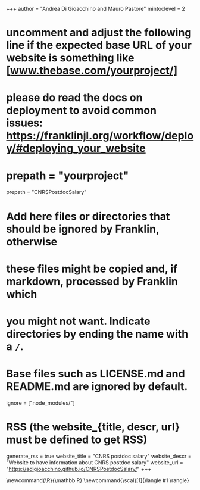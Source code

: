 <!--
Add here global page variables to use throughout your website.
-->
+++
author = "Andrea Di Gioacchino and Mauro Pastore"
mintoclevel = 2

# uncomment and adjust the following line if the expected base URL of your website is something like [www.thebase.com/yourproject/]
# please do read the docs on deployment to avoid common issues: https://franklinjl.org/workflow/deploy/#deploying_your_website
# prepath = "yourproject"
prepath = "CNRSPostdocSalary"

# Add here files or directories that should be ignored by Franklin, otherwise
# these files might be copied and, if markdown, processed by Franklin which
# you might not want. Indicate directories by ending the name with a `/`.
# Base files such as LICENSE.md and README.md are ignored by default.
ignore = ["node_modules/"]

# RSS (the website_{title, descr, url} must be defined to get RSS)
generate_rss = true
website_title = "CNRS postdoc salary"
website_descr = "Website to have information about CNRS postdoc salary"
website_url   = "https://adigioacchino.github.io/CNRSPostdocSalary/"
+++

<!--
Add here global latex commands to use throughout your pages.s
-->
\newcommand{\R}{\mathbb R}
\newcommand{\scal}[1]{\langle #1 \rangle}

